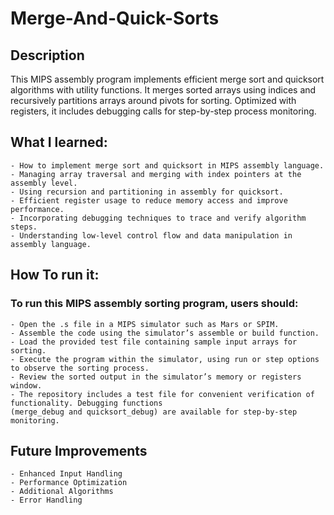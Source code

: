# Merge-And-Quick-Sorts
## Description
This MIPS assembly program implements efficient merge sort and quicksort algorithms with utility functions. It merges sorted arrays using indices and recursively partitions arrays around pivots for sorting. Optimized with registers, it includes debugging calls for step-by-step process monitoring.


## What I learned: 
    - How to implement merge sort and quicksort in MIPS assembly language.
    - Managing array traversal and merging with index pointers at the assembly level.
    - Using recursion and partitioning in assembly for quicksort.
    - Efficient register usage to reduce memory access and improve performance.
    - Incorporating debugging techniques to trace and verify algorithm steps.
    - Understanding low-level control flow and data manipulation in assembly language.



## How To run it:
### To run this MIPS assembly sorting program, users should:
    - Open the .s file in a MIPS simulator such as Mars or SPIM.
    - Assemble the code using the simulator’s assemble or build function.
    - Load the provided test file containing sample input arrays for sorting.
    - Execute the program within the simulator, using run or step options to observe the sorting process.
    - Review the sorted output in the simulator’s memory or registers window.
    - The repository includes a test file for convenient verification of functionality. Debugging functions 
    (merge_debug and quicksort_debug) are available for step-by-step monitoring.



## Future Improvements
    - Enhanced Input Handling
    - Performance Optimization
    - Additional Algorithms
    - Error Handling
